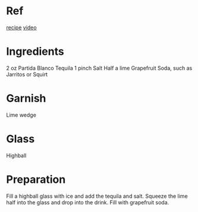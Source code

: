 # Ref
[recipe](https://www.liquor.com/recipes/paloma/)
[video](https://www.liquor.com/video/paloma)

# Ingredients
2 oz Partida Blanco Tequila
1 pinch Salt
Half a lime
Grapefruit Soda, such as Jarritos or Squirt

# Garnish
Lime wedge

# Glass
Highball

# Preparation
Fill a highball glass with ice and add the tequila and salt.
Squeeze the lime half into the glass and drop into the drink.
Fill with grapefruit soda.
